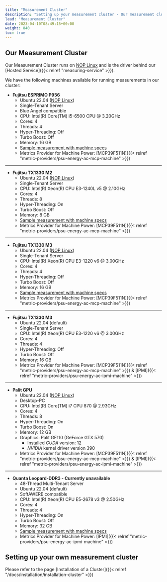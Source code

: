 ```yaml
---
title: "Measurement Cluster"
description: "Setting up your measurement cluster - Our measurement cluster"
lead: "Measurement Cluster"
date: 2023-04-10T08:49:15+00:00
weight: 840
toc: true
---
```



## Our Measurement Cluster

Our Measurement Cluster runs on [NOP Linux](https://www.green-coding.berlin/blog/nop-linux/) and is the driver behind our [Hosted Service]({{< relref "measuring-service" >}}).

We have the following machines available for running measurements in our cluster:

- **Fujitsu ESPRIMO P956**
    + Ubuntu 22.04 ([NOP Linux](https://www.green-coding.berlin/blog/nop-linux/))
    + Single-Tenant Server 
    + Blue Angel compatible
    + CPU: Intel(R) Core(TM) i5-6500 CPU @ 3.20GHz
    + Cores: 4
    + Threads: 4
    + Hyper-Threading: Off
    + Turbo Boost: Off
    + Memory: 16 GB
    + [Sample measurement with machine specs](https://metrics.green-coding.berlin/stats.html?id=9d250a5f-1f01-42a2-926e-e3f9b216ed5a)
    + Metrics Provider for Machine Power: [MCP39F511N]({{< relref "metric-providers/psu-energy-ac-mcp-machine" >}})

---

- **Fujitsu TX1330 M2**
    + Ubuntu 22.04 ([NOP Linux](https://www.green-coding.berlin/blog/nop-linux/))
    + Single-Tenant Server 
    + CPU: Intel(R) Xeon(R) CPU E3-1240L v5 @ 2.10GHz
    + Cores: 4
    + Threads: 8
    + Hyper-Threading: On
    + Turbo Boost: Off
    + Memory: 8 GB 
    + [Sample measurement with machine specs](https://metrics.green-coding.berlin/stats.html?id=9784422b-f4c6-42f3-addd-9e4c0833da74)
    + Metrics Provider for Machine Power: [MCP39F511N]({{< relref "metric-providers/psu-energy-ac-mcp-machine" >}})

---

- **Fujitsu TX1330 M3**
    + Ubuntu 22.04 ([NOP Linux](https://www.green-coding.berlin/blog/nop-linux/))
    + Single-Tenant Server 
    + CPU: Intel(R) Xeon(R) CPU E3-1220 v6 @ 3.00GHz
    + Cores: 4
    + Threads: 4
    + Hyper-Threading: Off
    + Turbo Boost: Off
    + Memory: 16 GB
    + [Sample measurement with machine specs](https://metrics.green-coding.berlin/stats.html?id=8a30b1bd-8c54-4c9d-919e-fd7c291b900c)
    + Metrics Provider for Machine Power: [MCP39F511N]({{< relref "metric-providers/psu-energy-ac-mcp-machine" >}})

---

- **Fujitsu TX1330 M3**
    + Ubuntu 22.04 (default)
    + Single-Tenant Server 
    + CPU: Intel(R) Xeon(R) CPU E3-1220 v6 @ 3.00GHz
    + Cores: 4
    + Threads: 4
    + Hyper-Threading: Off
    + Turbo Boost: Off
    + Memory: 16 GB
    + Metrics Provider for Machine Power: [MCP39F511N]({{< relref "metric-providers/psu-energy-ac-mcp-machine" >}}) & [IPMI]({{< relref "metric-providers/psu-energy-ac-ipmi-machine" >}})

---

- **Palit GPU**
    + Ubuntu 22.04 ([NOP Linux](https://www.green-coding.berlin/blog/nop-linux/))
    + Desktop-PC
    + CPU: Intel(R) Core(TM) i7 CPU 870 @ 2.93GHz
    + Cores: 4
    + Threads: 8
    + Hyper-Threading: On
    + Turbo Boost: On
    + Memory: 12 GB
    + Graphics: Palit GF110 (GeForce GTX 570)
        * Installed *CUDA* version: 12
        * *NVIDIA* kernel driver version 390
    + Metrics Provider for Machine Power: [MCP39F511N]({{< relref "metric-providers/psu-energy-ac-mcp-machine" >}}) & [IPMI]({{< relref "metric-providers/psu-energy-ac-ipmi-machine" >}})

---

- **Quanta Leopard-DDR3 - Currently unavailable**
    + 48-Thread Multi-Tenant Server 
    + Ubuntu 22.04 (default)
    + SoftAWERE compatible 
    + CPU: Intel(R) Xeon(R) CPU E5-2678 v3 @ 2.50GHz
    + Cores: 4
    + Threads: 4
    + Hyper-Threading: On
    + Turbo Boost: Off
    + Memory: 32 GB
    + [Sample measurement with machine specs](https://metrics.green-coding.berlin/stats.html?id=72596fdf-b393-4cef-bb98-45679ae928f5)
    + Metrics Provider for Machine Power: [IPMI]({{< relref "metric-providers/psu-energy-ac-ipmi-machine" >}})


## Setting up your own measurement cluster

Please refer to the page [Installation of a Cluster]({{< relref "/docs/installation/installation-cluster" >}})
